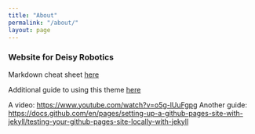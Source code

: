 ```yaml
---
title: "About"
permalink: "/about/"
layout: page
---
```


### Website for Deisy Robotics 

Markdown cheat sheet [here](https://www.markdownguide.org/cheat-sheet/)

Additional guide to using this theme [here](https://jermware.net/2020/04/customising-contrast-theme/)

A video: https://www.youtube.com/watch?v=o5g-lUuFgpg
Another guide: https://docs.github.com/en/pages/setting-up-a-github-pages-site-with-jekyll/testing-your-github-pages-site-locally-with-jekyll
